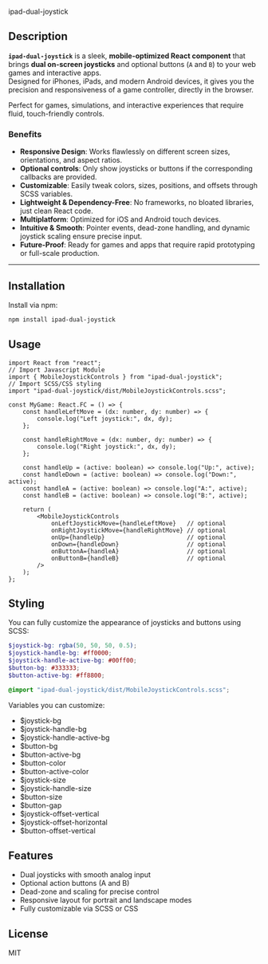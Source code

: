  ipad-dual-joystick

## Description

**`ipad-dual-joystick`** is a sleek, **mobile-optimized React component** that brings **dual on-screen joysticks** and optional buttons (`A` and `B`) to your web games and interactive apps.  
Designed for iPhones, iPads, and modern Android devices, it gives you the precision and responsiveness of a game controller, directly in the browser.

Perfect for games, simulations, and interactive experiences that require fluid, touch-friendly controls.

### Benefits

- **Responsive Design**: Works flawlessly on different screen sizes, orientations, and aspect ratios.
- **Optional controls**: Only show joysticks or buttons if the corresponding callbacks are provided.
- **Customizable**: Easily tweak colors, sizes, positions, and offsets through SCSS variables.
- **Lightweight & Dependency-Free**: No frameworks, no bloated libraries, just clean React code.
- **Multiplatform**: Optimized for iOS and Android touch devices.
- **Intuitive & Smooth**: Pointer events, dead-zone handling, and dynamic joystick scaling ensure precise input.
- **Future-Proof**: Ready for games and apps that require rapid prototyping or full-scale production.

---
## Installation

Install via npm:

```bash
npm install ipad-dual-joystick
```

## Usage

```tsx
import React from "react";
// Import Javascript Module
import { MobileJoystickControls } from "ipad-dual-joystick";
// Import SCSS/CSS styling
import "ipad-dual-joystick/dist/MobileJoystickControls.scss";

const MyGame: React.FC = () => {
    const handleLeftMove = (dx: number, dy: number) => {
        console.log("Left joystick:", dx, dy);
    };

    const handleRightMove = (dx: number, dy: number) => {
        console.log("Right joystick:", dx, dy);
    };

    const handleUp = (active: boolean) => console.log("Up:", active);
    const handleDown = (active: boolean) => console.log("Down:", active);
    const handleA = (active: boolean) => console.log("A:", active);
    const handleB = (active: boolean) => console.log("B:", active);

    return (
        <MobileJoystickControls
            onLeftJoystickMove={handleLeftMove}   // optional
            onRightJoystickMove={handleRightMove} // optional
            onUp={handleUp}                       // optional
            onDown={handleDown}                   // optional
            onButtonA={handleA}                   // optional
            onButtonB={handleB}                   // optional
        />
    );
};
```
## Styling

You can fully customize the appearance of joysticks and buttons using SCSS:

```scss
$joystick-bg: rgba(50, 50, 50, 0.5);
$joystick-handle-bg: #ff0000;
$joystick-handle-active-bg: #00ff00;
$button-bg: #333333;
$button-active-bg: #ff8800;

@import "ipad-dual-joystick/dist/MobileJoystickControls.scss";

```

Variables you can customize:

- $joystick-bg
- $joystick-handle-bg
- $joystick-handle-active-bg
- $button-bg
- $button-active-bg
- $button-color
- $button-active-color
- $joystick-size
- $joystick-handle-size
- $button-size
- $button-gap
- $joystick-offset-vertical
- $joystick-offset-horizontal
- $button-offset-vertical

## Features

- Dual joysticks with smooth analog input
- Optional action buttons (A and B)
- Dead-zone and scaling for precise control
- Responsive layout for portrait and landscape modes
- Fully customizable via SCSS or CSS

## License

MIT

